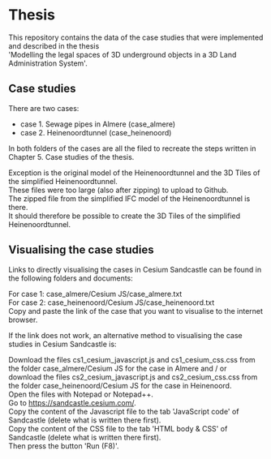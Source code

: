 # Thesis

This repository contains the data of the case studies that were implemented and described in the thesis <br>
'Modelling the legal spaces of 3D underground objects in a 3D Land Administration System'.

## Case studies

There are two cases: <br> 
- case 1. Sewage pipes in Almere (case_almere) <br>
- case 2. Heinenoordtunnel (case_heinenoord) <br> 

In both folders of the cases are all the filed to recreate the steps written in Chapter 5. Case studies of the thesis.

Exception is the original model of the Heinenoordtunnel and the 3D Tiles of the simplified Heinenoordtunnel. <br>
These files were too large (also after zipping) to upload to Github. <br>
The zipped file from the simplified IFC model of the Heinenoordtunnel is there. <br>
It should therefore be possible to create the 3D Tiles of the simplified Heinenoordtunnel. <br>

## Visualising the case studies

Links to directly visualising the cases in Cesium Sandcastle can be found in the following folders and documents: <br>

For case 1: case_almere/Cesium JS/case_almere.txt <br> 
For case 2: case_heinenoord/Cesium JS/case_heinenoord.txt <br>
Copy and paste the link of the case that you want to visualise to the internet browser. <br>

If the link does not work, an alternative method to visualising the case studies in Cesium Sandcastle is: <br>

Download the files cs1_cesium_javascript.js and cs1_cesium_css.css from the folder case_almere/Cesium JS for the case in Almere and / or <br>
download the files cs2_cesium_javascript.js and cs2_cesium_css.css from the folder case_heinenoord/Cesium JS for the case in Heinenoord. <br>
Open the files with Notepad or Notepad++. <br>
Go to https://sandcastle.cesium.com/. <br>
Copy the content of the Javascript file to the tab 'JavaScript code' of Sandcastle (delete what is written there first). <br>
Copy the content of the CSS file to the tab 'HTML body & CSS' of Sandcastle (delete what is written there first). <br>
Then press the button 'Run (F8)'. <br>

